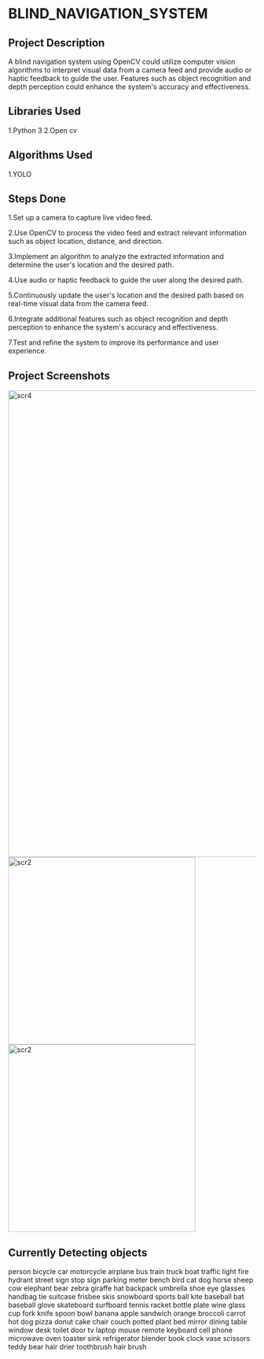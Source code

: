# BLIND_NAVIGATION_SYSTEM

## Project Description
A blind navigation system using OpenCV could utilize computer vision algorithms to interpret visual data from a camera feed and provide audio or haptic feedback to guide the user. Features such as object recognition and depth perception could enhance the system's accuracy and effectiveness.

## Libraries Used

1.Python 3
2.Open cv

## Algorithms Used

1.YOLO

## Steps Done

1.Set up a camera to capture live video feed.

2.Use OpenCV to process the video feed and extract relevant information such as object location, distance, and direction.

3.Implement an algorithm to analyze the extracted information and determine the user's location and the desired path.

4.Use audio or haptic feedback to guide the user along the desired path.

5.Continuously update the user's location and the desired path based on real-time visual data from the camera feed.

6.Integrate additional features such as object recognition and depth perception to enhance the system's accuracy and effectiveness.

7.Test and refine the system to improve its performance and user experience.

## Project Screenshots

<img width="949" alt="scr4" src="https://user-images.githubusercontent.com/89055461/232454728-cfc8bebd-1b58-43a0-8fa2-420922f7792f.png">


<img width="381" alt="scr2" src="https://user-images.githubusercontent.com/89055461/232454773-504ef723-3533-453b-9d66-36886e1168cc.png">


<img width="381" alt="scr2" src="https://user-images.githubusercontent.com/89055461/232454901-dd65f538-5158-423b-9f59-2f0119794e8b.png">




## Currently Detecting objects

person
bicycle
car
motorcycle
airplane
bus
train
truck
boat
traffic light
fire hydrant
street sign
stop sign
parking meter
bench
bird
cat
dog
horse
sheep
cow
elephant
bear
zebra
giraffe
hat
backpack
umbrella
shoe
eye glasses
handbag
tie
suitcase
frisbee
skis
snowboard
sports ball
kite
baseball bat
baseball glove
skateboard
surfboard
tennis racket
bottle
plate
wine glass
cup
fork
knife
spoon
bowl
banana
apple
sandwich
orange
broccoli
carrot
hot dog
pizza
donut
cake
chair
couch
potted plant
bed
mirror
dining table
window
desk
toilet
door
tv
laptop
mouse
remote
keyboard
cell phone
microwave
oven
toaster
sink
refrigerator
blender
book
clock
vase
scissors
teddy bear
hair drier
toothbrush
hair brush
